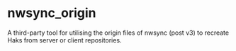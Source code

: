 # nwsync_origin
A third-party tool for utilising the origin files of nwsync (post v3) to recreate Haks from server or client repositories.
